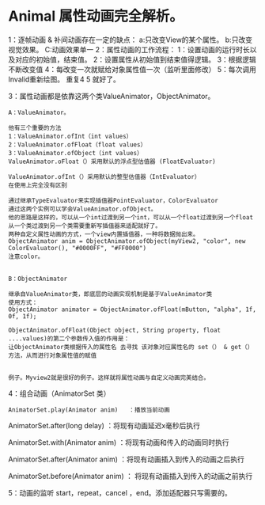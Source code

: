 # Animal		属性动画完全解析。
1：逐帧动画 & 补间动画存在一定的缺点：
	a:只改变View的某个属性。
	b:只改变视觉效果。
	C:动画效果单一
2：属性动画的工作流程：
	1：设置动画的运行时长以及对应的初始值，结束值。
	2：设置属性从初始值到结束值得逻辑。
	3：根据逻辑不断改变值
	4：每改变一次就赋给对象属性值一次（监听里面修改）
	5：每次调用Invalid重新绘图。
	重复4  5 就好了。

3：属性动画都是依靠这两个类ValueAnimator，ObjectAnimator。
	
	A：ValueAnimator。

	他有三个重要的方法
	1：ValueAnimator.ofInt（int values）
	2：ValueAnimator.ofFloat（float values）
	3：ValueAnimator.ofObject（int values）
	ValueAnimator.oFloat（）采用默认的浮点型估值器 (FloatEvaluator)

	ValueAnimator.ofInt（）采用默认的整型估值器（IntEvaluator）
	在使用上完全没有区别

	通过继承TypeEvaluator来实现插值器PointEvaluator，ColorEvaluator
	通过这两个实例可以学会ValueAnimator.ofObject。
	他的思路是这样的，可以从一个int过渡到另一个int，可以从一个float过渡到另一个float
	从一个类过渡到另一个类需要重新写插值器来适配就好了。
	两种自定义属性动画的方式，一个view内置插值器，一种将数据抛出来。
	ObjectAnimator anim = ObjectAnimator.ofObject(myView2, "color", new ColorEvaluator(), "#0000FF", "#FF0000")
	注意color。


	B：ObjectAnimator

	继承自ValueAnimator类，即底层的动画实现机制是基于ValueAnimator类
	使用方式：
	ObjectAnimator animator = ObjectAnimator.ofFloat(mButton, "alpha", 1f, 0f, 1f);

	ObjectAnimator.ofFloat(Object object, String property, float ....values)的第二个参数传入值的作用是：
	让ObjectAnimator类根据传入的属性名 去寻找 该对象对应属性名的 set（） & get（）方法，从而进行对象属性值的赋值


	例子。Myview2就是很好的例子。这样就将属性动画与自定义动画完美结合。
	
4：组合动画（AnimatorSet 类）

	AnimatorSet.play(Animator anim)   ：播放当前动画
	
AnimatorSet.after(long delay)   ：将现有动画延迟x毫秒后执行
	
AnimatorSet.with(Animator anim)   ：将现有动画和传入的动画同时执行
	
AnimatorSet.after(Animator anim)   ：将现有动画插入到传入的动画之后执行
	
AnimatorSet.before(Animator anim) ： 将现有动画插入到传入的动画之前执行



5：动画的监听
	start，repeat，cancel ，end。添加适配器只写需要的。
































































